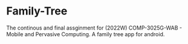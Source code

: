 # Family-Tree
The continous and final assginment for (2022W) COMP-3025G-WAB - Mobile and Pervasive Computing. A family tree app for android.
